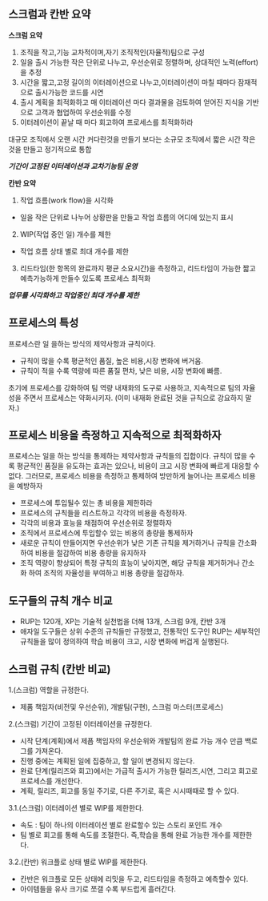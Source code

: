 ## 스크럼과 칸반 요약
**스크럼 요약**
1. 조직을 작고,기능 교차적이며,자기 조직적인(자율적)팀으로 구성
2. 일을 출시 가능한 작은 단위로 나누고, 우선순위로 정렬하며, 상대적인 노력(effort)을 추정
3. 시간을 짧고,고정 길이의 이터레이션으로 나누고,이터레이션이 마칠 때마다 잠재적으로 출시가능한 코드를 시연
4. 출시 계획을 최적화하고 매 이터레이션 마다 결과물을 검토하여 얻어진 지식을 기반으로 고객과 협업하여 우선순위를 수정
5. 이터레이션이 끝날 때 마다 회고하여 프로세스를 최적화하라

대규모 조직에서 오랜 시간 커다란것을 만들기 보다는
소규모 조직에서 짧은 시간 작은 것을 만들고 정기적으로 통합

***기간이 고정된 이터레이션과 교차기능팀 운영***

**칸반 요약**
1. 작업 흐름(work flow)을 시각화
- 일을 작은 단위로 나누어 상황판을 만들고 작업 흐름의 어디에 있는지 표시

2. WIP(작업 중인 일) 개수를 제한
- 작업 흐름 상태 별로 최대 개수를 제한

3. 리드타임(한 항목의 완료까지 평균 소요시간)을 측정하고, 리드타임이 가능한 짧고 예측가능하게 만들수 있도록 프로세스 최적화

***업무를 시각화하고 작업중인 최대 개수를 제한***

## 프로세스의 특성

프로세스란 일 을하는 방식의 제약사항과 규칙이다.
* 규칙이 많을 수록 평균적인 품질, 높은 비용,시장 변화에 버거움.
* 규칙이 적을 수록 역량에 따른 품질 편차, 낮은 비용, 시장 변화에 빠름.

초기에 프로세스를 강화하여 팀 역량 내재화의 도구로 사용하고,
지속적으로 팀의 자율성을 주면서 프로세스는 약화시키자. (이미 내재화 완료된 것을 규칙으로 강요하지 말자.)

## 프로세스 비용을 측정하고 지속적으로 최적화하자

프로세스는 일을 하는 방식을 통제하는 제약사항과 규칙들의 집합이다.
규칙이 많을 수록 평균적인 품질을 유도하는 효과는 있으나, 비용이 크고 시장 변화에 빠르게 대응할 수 없다.
그러므로, 프로세스 비용을 측정하고 통제하여 방만하게 늘어나는 프로세스 비용을 예방하자

* 프로세스에 투입될수 있는 총 비용을 제한하라
* 프로세스의 규칙들을 리스트하고 각각의 비용을 측정하자.
* 각각의 비용과 효능을 채점하여 우선순위로 정렬하자
* 조직에서 프로세스에 투입할수 있는 비용의 총량을 통제하자
* 새로운 규칙이 만들어지면 우선순위가 낮은 기존 규칙을 제거하거나 규칙을 간소화하여 비용을 절감하여 비용 총량을 유지하자
* 조직 역량이 향상되어 특정 규칙의 효능이 낮아지면, 해당 규칙을 제거하거나 간소화 하여 조직의 자율성을 부여하고 비용 총량을 절감하자.

## 도구들의 규칙 개수 비교
* RUP는 120개, XP는 기술적 실천법을 더해 13개, 스크럼 9개, 칸반 3개
* 애자일 도구들은 상위 수준의 규칙들만 규정했고, 전통적인 도구인 RUP는 세부적인 규칙들을 많이 정의하여 학습 비용이 크고, 시장 변화에 버겁게 실행된다.


## 스크럼 규칙 (칸반 비교)
1.(스크럼) 역할을 규정한다.
- 제품 책임자(비전및 우선순위), 개발팀(구현), 스크럼 마스터(프로세스)

2.(스크럼) 기간이 고정된 이터레이션을 규정한다.
- 시작 단계(계획)에서 제픔 책임자의 우선순위와 개발팀의 완료 가능 개수 만큼 백로그를 가져온다. 
- 진행 중에는 계획된 일에 집중하고, 할 일이 변경되지 않는다.
- 완료 단계(릴리즈와 회고)에서는 가급적 출시가 가능한 릴리즈,시연, 그리고 회고로 프로세스를 개선한다.
- 계획, 릴리즈, 회고를 동일 주기로, 다른 주기로, 혹은 시시때때로 할 수 있다.

3.1.(스크럼) 이터레이션 별로 WIP를 제한한다. 
- 속도 : 팀이 하나의 이터레이션 별로 완료할수 있는 스토리 포인트 개수
- 팀 별로 회고를 통해 속도를 조절한다. 즉,학습을 통해 완료 가능한 개수를 제한한다.

3.2.(칸반) 워크플로 상태 별로 WIP를 제한한다.
- 칸반은 워크플로 모든 상태에 리밋을 두고, 리드타임을 측정하고 예측할수 있다.
- 아이템들을 유사 크기로 쪼갤 수록 부드럽게 흘러간다.


